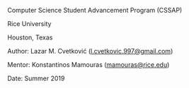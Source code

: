Computer Science Student Advancement Program (CSSAP)

Rice University

Houston, Texas

Author:   Lazar M. Cvetković (l.cvetkovic.997@gmail.com)

Mentor:  Konstantinos Mamouras (mamouras@rice.edu)

Date:     Summer 2019
